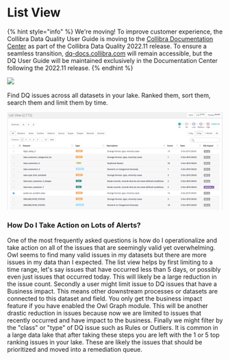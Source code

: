 # List View

{% hint style="info" %}
We're moving! To improve customer experience, the Collibra Data Quality User Guide is moving to the [Collibra Documentation Center](https://productresources.collibra.com/docs/collibra/latest/Content/Home.htm) as part of the Collibra Data Quality 2022.11 release. To ensure a seamless transition, [dq-docs.collibra.com](../) will remain accessible, but the DQ User Guide will be maintained exclusively in the Documentation Center following the 2022.11 release.&#x20;
{% endhint %}

![](../.gitbook/assets/list\_view.gif)

Find DQ issues across all datasets in your lake. Ranked them, sort them, search them and limit them by time.

![](../.gitbook/assets/owl-list-view.png)

### How Do I Take Action on Lots of Alerts?

One of the most frequently asked questions is how do I operationalize and take action on all of the issues that are seemingly valid yet overwhelming. Owl seems to find many valid issues in my datasets but there are more issues in my data than I expected. The list view helps by first limiting to a time range, let's say issues that have occurred less than 5 days, or possibly even just issues that occurred today. This will likely be a large reduction in the issue count. Secondly a user might limit issue to DQ issues that have a Business impact. This means other downstream processes or datasets are connected to this dataset and field. You only get the business impact feature if you have enabled the Owl Graph module. This will be another drastic reduction in issues because now we are limited to issues that recently occurred and have impact to the business. Finally we might filter by the "class" or "type" of DQ issue such as Rules or Outliers. It is common in a large data lake that after taking these steps you are left with the 1 or 5 top ranking issues in your lake. These are likely the issues that should be prioritized and moved into a remediation queue.
